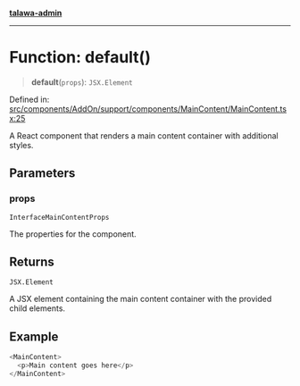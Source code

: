 [**talawa-admin**](../../../../../../../README.md)

***

# Function: default()

> **default**(`props`): `JSX.Element`

Defined in: [src/components/AddOn/support/components/MainContent/MainContent.tsx:25](https://github.com/MayankJha014/talawa-admin/blob/0dd35cc200a4ed7562fa81ab87ec9b2a6facd18b/src/components/AddOn/support/components/MainContent/MainContent.tsx#L25)

A React component that renders a main content container with additional styles.

## Parameters

### props

`InterfaceMainContentProps`

The properties for the component.

## Returns

`JSX.Element`

A JSX element containing the main content container with the provided child elements.

## Example

```ts
<MainContent>
  <p>Main content goes here</p>
</MainContent>
```
